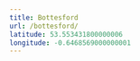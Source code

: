 ```yaml
---
title: Bottesford
url: /bottesford/
latitude: 53.553431800000006
longitude: -0.6468569000000001
---
```

